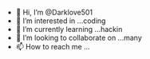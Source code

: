 - 👋 Hi, I’m @Darklove501
- 👀 I’m interested in ...coding
- 🌱 I’m currently learning ...hackin
- 💞️ I’m looking to collaborate on ...many
- 📫 How to reach me ...

<!---
Darklove501/Darklove501 is a ✨ special ✨ repository because its `README.md` (this file) appears on your GitHub profile.
You can click the Preview link to take a look at your changes.
--->
